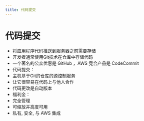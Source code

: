 ```yaml
---
title: 代码提交
---
```


# 代码提交

- 将应用程序代码推送到服务器之前需要存储
- 开发者通常使用Git技术在仓库中存储代码
- 一个著名的公众优惠是 GitHub ，AWS 竞合产品是 CodeCommit
- 代码提交：
- 主机基于Git的仓库的源控制服务
- 让它很容易在代码上与他人合作
- 代码更改是自动版本
- 福利金：
- 完全管理
- 可缩放并高度可用
- 私有, 安全, 与 AWS 集成
